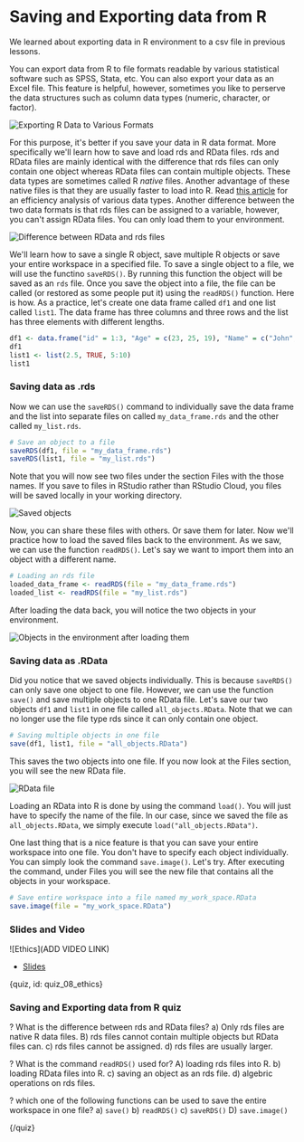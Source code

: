 # Saving and Exporting data from R

We learned about exporting data in R environment to a csv file in previous lessons. 

You can export data from R to file formats readable by various statistical software such as SPSS, Stata, etc. You can also export your data as an Excel file. This feature is helpful, however, sometimes you like to perserve the data structures such as column data types (numeric, character, or factor). 

![Exporting R Data to Various Formats](images/05_exporting/05_data_exporting_01.png)

For this purpose, it's better if you save your data in R data format. More specifically we'll learn how to save and load rds and RData files. rds and RData files are mainly identical with the difference that rds files can only contain one object whereas RData files can contain multiple objects. These data types are sometimes called R *native* files. Another advantage of these native files is that they are usually faster to load into R. Read [this article](https://www.r-bloggers.com/efficiently-saving-and-sharing-data-in-r/) for an efficiency analysis of various data types. Another difference between the two data formats is that rds files can be assigned to a variable, however, you can't assign RData files. You can only load them to your environment.


![Difference between RData and rds files](images/05_exporting/05_data_exporting_02.png)


We'll learn how to save a single R object, save multiple R objects or save your entire workspace in a specified file. To save a single object to a file, we will use the functino `saveRDS()`. By running this function the object will be saved as an `rds` file. Once you save the object into a file, the file can be called (or restored as some people put it) using the `readRDS()` function. Here is how. As a practice, let's create one data frame called `df1` and one list called `list1`. The data frame has three columns and three rows and the list has three elements with different lengths. 

```r
df1 <- data.frame("id" = 1:3, "Age" = c(23, 25, 19), "Name" = c("John","Dora","Natasha"))
df1
list1 <- list(2.5, TRUE, 5:10)
list1
```

### Saving data as .rds

Now we can use the `saveRDS()` command to individually save the data frame and the list into separate files on called `my_data_frame.rds` and the other called `my_list.rds`.

```r
# Save an object to a file
saveRDS(df1, file = "my_data_frame.rds")
saveRDS(list1, file = "my_list.rds")
```

Note that you will now see two files under the section Files with the those names. If you save to files in RStudio rather than RStudio Cloud, you files will be saved locally in your working directory.

![Saved objects](images/05_exporting/05_data_exporting_05.png)

Now, you can share these files with others. Or save them for later. Now we'll practice how to load the saved files back to the environment. As we saw, we can use the function `readRDS()`. Let's say we want to import them into an object with a different name.

```r
# Loading an rds file
loaded_data_frame <- readRDS(file = "my_data_frame.rds")
loaded_list <- readRDS(file = "my_list.rds")
```

After loading the data back, you will notice the two objects in your environment.

![Objects in the environment after loading them](images/05_exporting/05_data_exporting_07.png)

### Saving data as .RData

Did you notice that we saved objects individually. This is because `saveRDS()` can only save one object to one file. However, we can use the function `save()` and save multiple objects to one RData file. Let's save our two objects `df1` and `list1` in one file called `all_objects.RData`. Note that we can no longer use the file type rds since it can only contain one object.

```r
# Saving multiple objects in one file
save(df1, list1, file = "all_objects.RData")
```

This saves the two objects into one file. If you now look at the Files section, you will see the new RData file.

![RData file](images/05_exporting/05_data_exporting_09.png)

Loading an RData into R is done by using the command `load()`. You will just have to specify the name of the file. In our case, since we saved the file as `all_objects.RData`, we simply execute `load("all_objects.RData")`.

One last thing that is a nice feature is that you can save your entire workspace into one file. You don't have to specify each object individually. You can simply look the command `save.image()`. Let's try. After executing the command, under Files you will see the new file that contains all the objects in your workspace.

```r
# Save entire workspace into a file named my_work_space.RData
save.image(file = "my_work_space.RData")
```


### Slides and Video

![Ethics](ADD VIDEO LINK)

* [Slides](https://docs.google.com/presentation/d/1pJ9MeAa_fOM-1ZdjJsoGcAxLS_sd00sLW8DrIJEZMC0/edit?usp=sharing)

{quiz, id: quiz_08_ethics}

### Saving and Exporting data from R quiz

? What is the difference between rds and RData files?
a) Only rds files are native R data files.
B) rds files cannot contain multiple objects but RData files can.
c) rds files cannot be assigned.
d) rds files are usually larger.

? What is the command `readRDS()` used for?
A) loading rds files into R.
b) loading RData files into R.
c) saving an object as an rds file.
d) algebric operations on rds files.


? which one of the following functions can be used to save the entire workspace in one file?
a) `save()`
b) `readRDS()`
c) `saveRDS()`
D) `save.image()`


{/quiz}